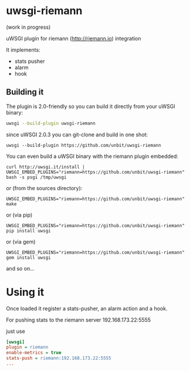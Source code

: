 uwsgi-riemann
=============

(work in progress)

uWSGI plugin for riemann (http://riemann.io) integration

It implements:

* stats pusher
* alarm
* hook

Building it
-----------

The plugin is 2.0-friendly so you can build it directly from your uWSGI binary:

```sh
uwsgi --build-plugin uwsgi-riemann
```

since uWSGI 2.0.3 you can git-clone and build in one shot:

```
uwsgi --build-plugin https://github.com/unbit/uwsgi-riemann
```

You can even build a uWSGI binary with the riemann plugin embedded:

```
curl http://uwsgi.it/install | UWSGI_EMBED_PLUGINS="riemann=https://github.com/unbit/uwsgi-riemann" bash -s psgi /tmp/uwsgi
```

or (from the sources directory):

```
UWSGI_EMBED_PLUGINS="riemann=https://github.com/unbit/uwsgi-riemann" make
```

or (via pip)

```
UWSGI_EMBED_PLUGINS="riemann=https://github.com/unbit/uwsgi-riemann" pip install uwsgi
```

or (via gem)

```
UWSGI_EMBED_PLUGINS="riemann=https://github.com/unbit/uwsgi-riemann" gem install uwsgi
```

and so on...

Using it
========

Once loaded it register a stats-pusher, an alarm action and a hook.

For pushing stats to the riemann server 192.168.173.22:5555

just use

```ini
[uwsgi]
plugin = riemann
enable-metrics = true
stats-push = riemann:192.168.173.22:5555
...
```
